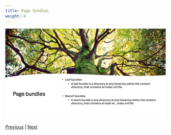 ```yaml
---
title: Page bundles
weight: 8
---
```


![Page bundles][01]

[Previous][02] | [Next][03]

<!-- link references -->
[01]: slide8.png
[02]: ../slide7
[03]: ../slide9
